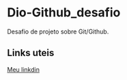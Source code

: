 # Dio-Github_desafio
Desafio de projeto sobre Git/Github.

## Links uteis
[Meu linkdin](https://www.linkedin.com/in/gabriel-augusto-becker-5a9aa2215/)
